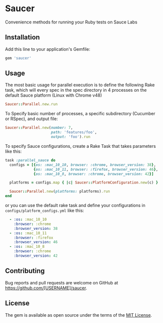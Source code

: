 # Saucer

Convenience methods for running your Ruby tests on Sauce Labs

## Installation

Add this line to your application's Gemfile:

```ruby
gem 'saucer'
```

## Usage

The most basic usage for parallel execution is to define the following Rake task, which 
will every spec in the spec directory in 4 processes on the default Sauce platform (Linux with Chrome v48)

```ruby
Saucer::Parallel.new.run
```

To Specify basic number of processes, a specific subdirectory (Cucumber or RSpec), and
output file:

```ruby
Saucer::Parallel.new(number: 7,
                     path: 'features/foo',
                     output: 'foo').run
```


To specify Sauce configurations, create a Rake Task that takes parameters like this:

```ruby
task :parallel_sauce do
  configs = [{os: :mac_10_10, browser: :chrome, browser_version: 38},
             {os: :mac_10_11, browser: :firefox, browser_version: 46},
             {os: :mac_10_8, browser: :chrome, browser_version: 42}]

  platforms = configs.map { |c| Saucer::PlatformConfiguration.new(c) }

  Saucer::Parallel.new(platforms: platforms).run
end
```

or you can use the default rake task and define your configurations in 
`configs/platform_configs.yml` like this:
```yaml
  - :os: :mac_10_10
    :browser: :chrome
    :browser_version: 38
  - :os: :mac_10_11
    :browser: :firefox
    :browser_version: 46
  - :os: :mac_10_8
    :browser: :chrome
    :browser_version: 42
```
 
## Contributing

Bug reports and pull requests are welcome on GitHub at https://github.com/[USERNAME]/saucer.

## License

The gem is available as open source under the terms of the [MIT License](http://opensource.org/licenses/MIT).
